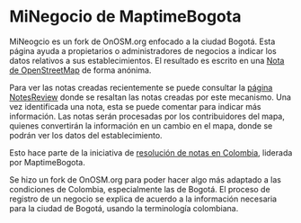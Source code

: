 # MiNegocio de MaptimeBogota

MiNeogcio es un fork de OnOSM.org enfocado a la ciudad Bogotá.
Esta página ayuda a propietarios o administradores de negocios a indicar los datos relativos a sus establecimientos.
El resultado es escrito en una [Nota de OpenStreetMap](https://wiki.openstreetmap.org/wiki/ES:Notas) de forma anónima.

Para ver las notas creadas recientemente se puede consultar la [página NotesReview](https://ent8r.github.io/NotesReview/?view=map&map=11%2F4.6552%2F-74.1111&query=MaptimeBogota&status=open) donde se resaltan las notas creadas por este mecanismo.
Una vez identificada una nota, esta se puede comentar para indicar más información.
Las notas serán procesadas por los contribuidores del mapa, quienes convertirán la información en un cambio en el mapa, donde se podrán ver los datos del establecimiento.

Esto hace parte de la iniciativa de [resolución de notas en Colombia](https://wiki.openstreetmap.org/wiki/ES:Colombia/Resoluci%C3%B3n_de_notas), liderada por MaptimeBogota.

Se hizo un fork de OnOSM.org para poder hacer algo más adaptado a las condiciones de Colombia, especialmente las de Bogotá.
El proceso de registro de un negocio se explica de acuerdo a la información necesaria para la ciudad de Bogotá, usando la terminología colombiana.
